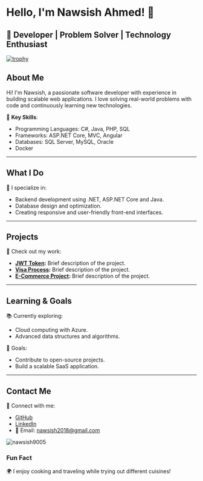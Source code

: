 # Hello, I'm Nawsish Ahmed! 👋

🎯 **Developer | Problem Solver | Technology Enthusiast**
---

   [![trophy](https://github-profile-trophy.vercel.app/?username=ryo-ma)](https://github.com/ryo-ma/github-profile-trophy)

## About Me

Hi! I'm Nawsish, a passionate software developer with experience in building scalable web applications. I love solving real-world problems with code and continuously learning new technologies.

🌟 **Key Skills**:
- Programming Languages: C#, Java, PHP, SQL
- Frameworks: ASP.NET Core, MVC, Angular
- Databases: SQL Server, MySQL, Oracle
- Docker

---

## What I Do

🚀 I specialize in:
- Backend development using .NET, ASP.NET Core and Java.
- Database design and optimization.
- Creating responsive and user-friendly front-end interfaces.

---

## Projects

🔗 Check out my work:
- **[JWT Token](https://github.com/nawsish9005/JwtAuth.git):** Brief description of the project.
- **[Visa Process](https://github.com/nawsish9005/quwetVisa.git):** Brief description of the project.
- **[E-Commerce Project](https://github.com/nawsish9005/BookShop.git):** Brief description of the project.

---

## Learning & Goals

📚 Currently exploring:
- Cloud computing with Azure.
- Advanced data structures and algorithms.

🎯 Goals:
- Contribute to open-source projects.
- Build a scalable SaaS application.

---

## Contact Me

💼 Connect with me:
- [GitHub](https://github.com/nawsish9005)
- [LinkedIn](https://www.linkedin.com/in/nawsish-ahmed-248466122/)
- 📧 Email: nawsish2018@gmail.com

<p><img align="center" src="https://github-readme-stats.vercel.app/api/top-langs?username=nawsish9005&show_icons=true&locale=en&layout=compact" alt="nawsish9005" /></p>

### Fun Fact
🌍 I enjoy cooking and traveling while trying out different cuisines!
